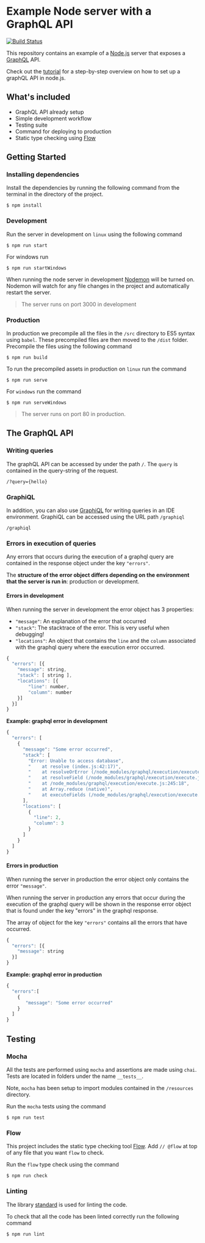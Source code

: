 # Example Node server with a GraphQL API

[![Build Status](https://travis-ci.org/HiThereCommunity/example-graphql-server.svg?branch=master)](https://travis-ci.org/HiThereCommunity/example-graphql-server)

This repository contains an example of a [Node.js](https://nodejs.org/en/) server
that exposes a [GraphQL](http://graphql.org/) API.

Check out the [tutorial](./docs/tutorial.md) for a step-by-step overview on how to set up a graphQL API in node.js.

## What's included

- GraphQL API already setup
- Simple development workflow
- Testing suite
- Command for deploying to production
- Static type checking using [Flow](https://flowtype.org/)

## Getting Started

### Installing dependencies
Install the dependencies by running the following command from the terminal in the directory of the project.

```
$ npm install
```

### Development

Run the server in development on `linux` using the following command

```
$ npm run start
```

For windows run

```
$ npm run startWindows
```

When running the node server in development [Nodemon](https://github.com/remy/nodemon) will be turned on.
Nodemon will watch for any file changes in the project and automatically restart the server.

> The server runs on port 3000 in development

### Production

In production we precompile all the files in the `/src` directory to ES5 syntax using `babel`. These precompiled files are then moved to the `/dist` folder. Precompile the files using the following command

```
$ npm run build
```

To run the precompiled assets in production on `linux` run the command

```
$ npm run serve
```

For `windows` run the command

```
$ npm run serveWindows
```

> The server runs on port 80 in production.

## The GraphQL API

### Writing queries
The graphQL API can be accessed by under the path `/`. The `query` is contained in the query-string
of the request.

```
/?query={hello}
```

### GraphiQL

In addition, you can also use [GraphiQL](https://github.com/graphql/graphiql) for
 writing queries in an IDE environment. GraphiQL can be accessed using the URL path `/graphiql`

 ```
/graphiql
 ```

### Errors in execution of queries

Any errors that occurs during the execution of a graphql query are contained in the response object under the key `"errors"`.

The **structure of the error object differs depending on the environment that the server is run in**: production or development.

#### Errors in development

When running the server in development the error object has 3 properties: 

* `"message"`: An explanation of the error that occurred
* `"stack"`: The stacktrace of the error. This is very useful when debugging!
* `"locations"`: An object that contains the `line` and the `column` associated with the graphql query where the execution error occurred.

```js
{
  "errors": [{
  	"message": string,
  	"stack": [ string ],
  	"locations": [{
  		"line": number,
  		"column": number
  	}]
  }]
}
```

**Example: graphql error in development** 

```js
{
  "errors": [
    {
      "message": "Some error occurred",
      "stack": [
        "Error: Unable to access database",
        "    at resolve (index.js:42:17)",
        "    at resolveOrError (/node_modules/graphql/execution/execute.js:447:12)",
        "    at resolveField (/node_modules/graphql/execution/execute.js:438:16)",
        "    at /node_modules/graphql/execution/execute.js:245:18",
        "    at Array.reduce (native)",
        "    at executeFields (/node_modules/graphql/execution/execute.js:242:42)"
      ],
      "locations": [
        {
          "line": 2,
          "column": 3
        }
      ]
    }
  ]
}
```

#### Errors in production

When running the server in production the error object only contains the error `"message"`.

When running the server in production any errors that occur during the execution of the graphql query will be shown in the response error object that is found under the key "errors" in the graphql response.

The array of object for the key `"errors"` contains all the errors that have occurred. 

```js
{
  "errors": [{
    "message": string		
  }]
}
```

**Example: graphql error in production**

```js
{
  "errors":[
    {
       "message": "Some error occurred"
    }
  ]
}
```

## Testing

### Mocha

All the tests are performed using `mocha` and assertions are made using `chai`. Tests are located in folders
under the name `__tests__`.

Note, `mocha` has been setup to import modules contained in the `/resources` directory.


Run the `mocha` tests using the command

```
$ npm run test
```

### Flow

This project includes the static type checking tool [Flow](https://flowtype.org/). Add `// @flow`
at top of any file that you want `flow` to check.

Run the `flow` type check using the command

```
$ npm run check
```

### Linting

The library [standard](http://standardjs.com/) is used for linting the code. 

To check that all the code has been linted correctly run the following command

```
$ npm run lint
```